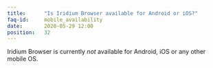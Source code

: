 ```yaml
---
title:		"Is Iridium Browser available for Android or iOS?"
faq-id:		mobile_availability
date:		2020-05-29 12:00
position:	32
---
```

Iridium Browser is currently *not* available for Android, iOS or any other mobile OS.
